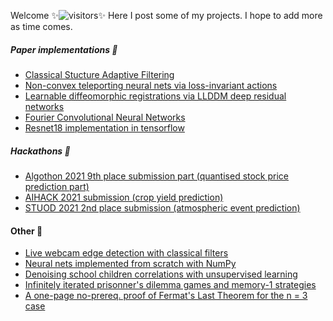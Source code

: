 Welcome ✨![visitors](https://visitor-badge.glitch.me/badge?page_id=baubels.visitor-badge&left_color=green&left_text=Visitor%20Number)✨
Here I post some of my projects. I hope to add more as time comes.

##### Paper implementations 🌱
- [Classical Stucture Adaptive Filtering](https://github.com/baubels/SAAFs)
- [Non-convex teleporting neural nets via loss-invariant actions](https://github.com/baubels/gradient_teleportation)
- [Learnable diffeomorphic registrations via LLDDM deep residual networks](https://github.com/baubels/diffeomorphic_registration)
- [Fourier Convolutional Neural Networks](https://github.com/baubels/fcnns)
- [Resnet18 implementation in tensorflow](https://github.com/baubels/tf_resnets)

##### Hackathons 💬 
- [Algothon 2021 9th place submission part (quantised stock price prediction part)](https://github.com/baubels/latency_champ)
- [AIHACK 2021 submission (crop yield prediction)](https://github.com/baubels/illinois-crop-yield)
- [STUOD 2021 2nd place submission (atmospheric event prediction)](https://github.com/baubels/stuod_cyclone)

#### Other 🔭
- [Live webcam edge detection with classical filters](https://github.com/baubels/live_edge_detection)
- [Neural nets implemented from scratch with NumPy](https://github.com/baubels/numpynets)
- [Denoising school children correlations with unsupervised learning](https://github.com/baubels/unsupervised_porto)
- [Infinitely iterated prisonner's dilemma games and memory-1 strategies](https://github.com/baubels/inf_itgames)
- [A one-page no-prereq. proof of Fermat's Last Theorem for the n = 3 case](https://github.com/baubels/flt3)
